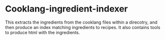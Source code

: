 # Cooklang-ingredient-indexer

This extracts the ingredients from the cooklang files within a direcotry,
and then produce an index matching ingredients to recipes.
It also contains tools to produce html with the ingredients.
